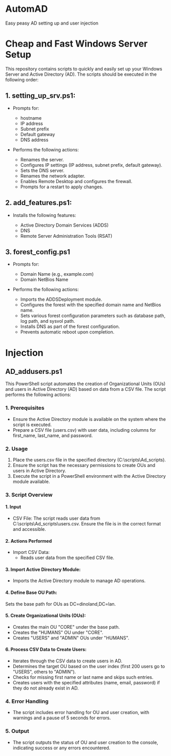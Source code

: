 # AutomAD
Easy peasy AD setting up and user injection


# Cheap and Fast Windows Server Setup

This repository contains scripts to quickly and easily set up your Windows Server and Active Directory (AD). The scripts should be executed in the following order:

## 1. setting_up_srv.ps1:
- Prompts for:

    - hostname
    - IP address
    - Subnet prefix
    - Default gateway
    - DNS address

- Performs the following actions: 

    - Renames the server.
    - Configures IP settings (IP address, subnet prefix, default gateway).
    - Sets the DNS server.
    - Renames the network adapter.
    - Enables Remote Desktop and configures the firewall.
    - Prompts for a restart to apply changes.


## 2. add_features.ps1:
- Installs the following features:

    - Active Directory Domain Services (ADDS)
    - DNS
    - Remote Server Administration Tools (RSAT)

## 3. forest_config.ps1
- Prompts for: 

    - Domain Name (e.g., example.com)
    - Domain NetBios Name

- Performs the following actions:

    - Imports the ADDSDeployment module.
    - Configures the forest with the specified domain name and NetBios name.
    - Sets various forest configuration parameters such as database path, log    path, and sysvol path.
    - Installs DNS as part of the forest configuration.
    - Prevents automatic reboot upon completion.


# Injection

## AD_addusers.ps1

This PowerShell script automates the creation of Organizational Units (OUs) and users in Active Directory (AD) based on data from a CSV file. The script performs the following actions:

### 1. Prerequisites

- Ensure the Active Directory module is available on the system where the script is executed.
- Prepare a CSV file (users.csv) with user data, including columns for first_name, last_name, and password.

### 2. Usage

1. Place the users.csv file in the specified directory (C:\scripts\Ad_scripts\).
2. Ensure the script has the necessary permissions to create OUs and users in Active Directory.
3. Execute the script in a PowerShell environment with the Active Directory module available.

### 3. Script Overview

####  1. Input

- CSV File: The script reads user data from C:\scripts\Ad_scripts\users.csv. Ensure the file is in the correct format and accessible.

####  2. Actions Performed

- Import CSV Data:
    - Reads user data from the specified CSV file.

#### 3. Import Active Directory Module:

- Imports the Active Directory module to manage AD operations.

#### 4. Define Base OU Path:

Sets the base path for OUs as DC=dinoland,DC=lan.

#### 5. Create Organizational Units (OUs):

- Creates the main OU "CORE" under the base path.
- Creates the "HUMANS" OU under "CORE".
- Creates "USERS" and "ADMIN" OUs under "HUMANS".

#### 6. Process CSV Data to Create Users:

- Iterates through the CSV data to create users in AD.
- Determines the target OU based on the user index (first 200 users go to "USERS", others to "ADMIN").
- Checks for missing first name or last name and skips such entries.
- Creates users with the specified attributes (name, email, password) if they do not already exist in AD.

### 4. Error Handling

- The script includes error handling for OU and user creation, with warnings and a pause of 5 seconds for errors.

### 5. Output

- The script outputs the status of OU and user creation to the console, indicating success or any errors encountered.


